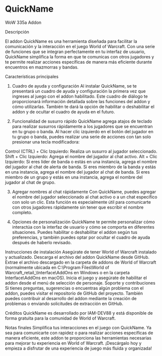# QuickName
WoW 335a Addon

Descripción

El addon QuickName es una herramienta diseñada para facilitar la comunicación y la interacción en el juego World of Warcraft. Con una serie de funciones que se integran perfectamente en tu interfaz de usuario, QuickName simplifica la forma en que te comunicas con otros jugadores y te permite realizar acciones específicas de manera más eficiente durante encuentros en mazmorras y bandas.

Características principales

1. Cuadro de ayuda y configuración
Al instalar QuickName, se te presentará un cuadro de ayuda y configuración la primera vez que ingreses al juego con el addon habilitado. Este cuadro de diálogo te proporcionará información detallada sobre las funciones del addon y cómo utilizarlas. También te dará la opción de habilitar o deshabilitar el addon y de ocultar el cuadro de ayuda en el futuro.

2. Funcionalidad de susurro rápido
QuickName agrega atajos de teclado para realizar susurros rápidamente a los jugadores que se encuentran en tu grupo o banda. Al hacer clic izquierdo en el botón del jugador en tu grupo o banda, puedes realizar una serie de acciones con tan solo presionar una tecla modificadora:

Control (CTRL) + Clic Izquierdo: Realiza un susurro al jugador seleccionado.
Shift + Clic Izquierdo: Agrega el nombre del jugador al chat activo.
Alt + Clic Izquierdo:
Si eres líder de banda o estás en una instancia, agrega el nombre del jugador al chat de alerta de banda.
Si eres miembro de la banda y estás en una instancia, agrega el nombre del jugador al chat de banda.
Si eres miembro de un grupo  y estás en una instancia, agrega el nombre del jugador al chat de grupo.

3. Agregar nombres al chat rápidamente
Con QuickName, puedes agregar el nombre del jugador seleccionado al chat activo o a un chat específico con solo un clic. Esta función es especialmente útil para comunicarte con otros jugadores rápidamente sin tener que escribir el nombre completo.

4. Opciones de personalización
QuickName te permite personalizar cómo interactúa con la interfaz de usuario y cómo se comporta en diferentes situaciones. Puedes habilitar o deshabilitar el addon según tus preferencias, y también puedes optar por ocultar el cuadro de ayuda después de haberlo revisado.

Instrucciones de instalación
Asegúrate de tener World of Warcraft instalado y actualizado.
Descarga el archivo del addon QuickName desde GitHub.
Extrae el archivo descargado en la carpeta de addons de World of Warcraft (normalmente ubicada en C:\Program Files\World of Warcraft\_retail_\Interface\AddOns en Windows o en la carpeta Interface\AddOns en macOS).
Inicia el juego y asegúrate de habilitar el addon desde el menú de selección de personaje.
Soporte y contribuciones
Si tienes preguntas, sugerencias o encuentras algún problema con el addon, puedes visitar el repositorio de GitHub del proyecto. También puedes contribuir al desarrollo del addon mediante la creación de problemas o enviando solicitudes de extracción en GitHub.

Créditos
QuickName es desarrollado por IAM-DEV88 y está disponible de forma gratuita para la comunidad de World of Warcraft.

Notas finales
Simplifica tus interacciones en el juego con QuickName. Ya sea para comunicarte con rapidez o para realizar acciones específicas de manera eficiente, este addon te proporciona las herramientas necesarias para mejorar tu experiencia en World of Warcraft. ¡Descárgalo hoy y empieza a disfrutar de una experiencia de juego más fluida y organizada!